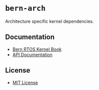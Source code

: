 # `bern-arch`

Architecture specific kernel dependencies.


## Documentation

- [Bern RTOS Kernel Book](https://kernel.bern-rtos.org/)
- [API Documentation](https://docs.rs/bern-arch/)

## License

- [MIT License](LICENSE.md)
